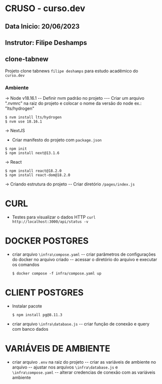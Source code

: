 # CRUSO - curso.dev

## Data Inicio: 20/06/2023

## Instrutor: Filipe Deshamps

## clone-tabnew

Projeto clone tabnews `filipe deshamps` para estudo acadêmico do `curso.dev`

### Ambiente

-> Node v18.16.1
-- Definir nvm padrão no projeto
--- Criar um arquivo ".nvmrc" na raiz do projeto e colocar o nome da versão do node ex.: "lts/hydrogen"

```
$ nvm install lts/hydrogen
$ nvm use 18.16.1
```

-> NextJS

- Criar manifesto do projeto com `package.json`

```
$ npm init
$ npm install next@13.1.6
```

-> React

```
$ npm install react@18.2.0
$ npm install react-dom@18.2.0
```

-> Criando estrutura do projeto
-- Criar diretório `/pages/index.js`

# CURL

- Testes para visualizar o dados HTTP
  `curl http://localhost:3000/api/status -v`

# DOCKER POSTGRES

- criar arquivo `\infra\compose.yaml`
  -- criar parâmetros de configurações do docker no arquivo criado
  -- acessar o diretório do arquivo e executar os comandos

  ```
  $ docker compose -f infra/compose.yaml up
  ```

# CLIENT POSTGRES

- Instalar pacote

  ```
  $ npm install pg@8.11.3
  ```

- criar arquivo `\infra\database.js`
  -- criar função de conexão e query com banco dados

# VARIÁVEIS DE AMBIENTE

- criar arquivo `.env` na raiz do projeto
  -- criar as variáveis de ambiente no arquivo
  -- ajustar nos arquivos `\infra\database.js` e `\infra\compose.yaml`
  -- alterar credencias de conexão com as variáveis ambiente
